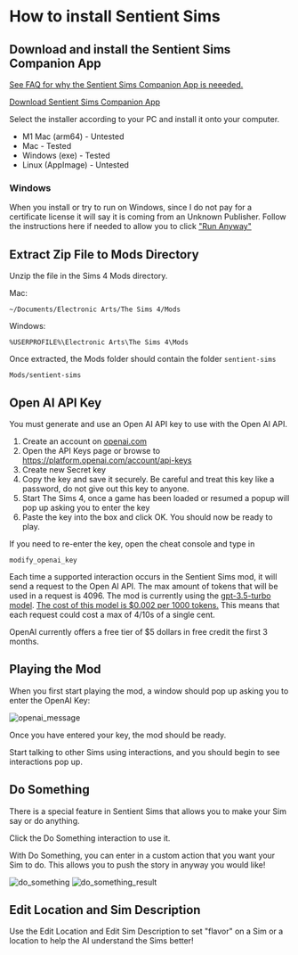 # How to install Sentient Sims

## Download and install the Sentient Sims Companion App

[See FAQ for why the Sentient Sims Companion App is neeeded.](https://www.sentientsimulations.com/faq)

[Download Sentient Sims Companion App](https://github.com/guspuffygit/sentient-sims-app/releases/latest)

Select the installer according to your PC and install it onto your computer.

* M1 Mac (arm64) - Untested
* Mac - Tested
* Windows (exe) - Tested
* Linux (AppImage) - Untested

### Windows

When you install or try to run on Windows, since I do not pay for a certificate license it will say it is coming from an Unknown Publisher. Follow the instructions here if needed to allow you to click ["Run Anyway"](https://www.addictivetips.com/windows-tips/fix-no-run-anyway-option-on-smartscreen-windows-10/)

## Extract Zip File to Mods Directory

Unzip the file in the Sims 4 Mods directory.

Mac:

`~/Documents/Electronic Arts/The Sims 4/Mods`

Windows:

`%USERPROFILE%\Electronic Arts\The Sims 4\Mods`

Once extracted, the Mods folder should contain the folder `sentient-sims`

`Mods/sentient-sims`


## Open AI API Key

You must generate and use an Open AI API key to use with the Open AI API.

1. Create an account on [openai.com](https://platform.openai.com/signup?launch)
1. Open the API Keys page or browse to https://platform.openai.com/account/api-keys
1. Create new Secret key
1. Copy the key and save it securely. Be careful and treat this key like a password, do not give out this key to anyone.
1. Start The Sims 4, once a game has been loaded or resumed a popup will pop up asking you to enter the key
1. Paste the key into the box and click OK. You should now be ready to play.

If you need to re-enter the key, open the cheat console and type in

```
modify_openai_key
```

Each time a supported interaction occurs in the Sentient Sims mod, it will send a request to the Open AI API.
The max amount of tokens that will be used in a request is 4096.
The mod is currently using the [gpt-3.5-turbo model](https://platform.openai.com/docs/models/gpt-3-5).
[The cost of this model is $0.002 per 1000 tokens.](https://openai.com/pricing#language-models)
This means that each request could cost a max of 4/10s of a single cent.

OpenAI currently offers a free tier of $5 dollars in free credit the first 3 months.

## Playing the Mod

When you first start playing the mod, a window should pop up asking you to enter the OpenAI Key:

![openai_message](https://raw.githubusercontent.com/guspuffygit/sentient-sims/main/assets/openai_popup.PNG)

Once you have entered your key, the mod should be ready.

Start talking to other Sims using interactions, and you should begin to see interactions pop up.

## Do Something

There is a special feature in Sentient Sims that allows you to make your Sim say or do anything.

Click the Do Something interaction to use it.

With Do Something, you can enter in a custom action that you want your Sim to do. This allows you to push the story in anyway you would like!

![do_something](https://raw.githubusercontent.com/guspuffygit/sentient-sims/main/assets/do_something.PNG)
![do_something_result](https://raw.githubusercontent.com/guspuffygit/sentient-sims/main/assets/do_something_result.PNG)

## Edit Location and Sim Description

Use the Edit Location and Edit Sim Description to set "flavor" on a Sim or a location to help the AI understand the Sims better!
